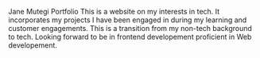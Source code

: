 Jane Mutegi Portfolio
This is a website on my interests in tech. It incorporates my projects I have been engaged in during my learning and customer engagements. This is a transition from my non-tech background to tech. Looking forward to be in frontend developement proficient in Web developement.
